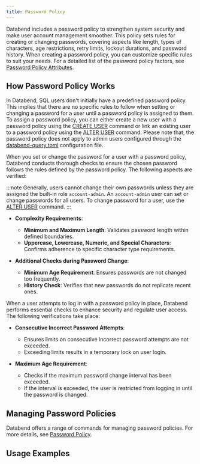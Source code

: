 ```yaml
---
title: Password Policy
---
```


Databend includes a password policy to strengthen system security and make user account management smoother. This policy sets rules for creating or changing passwords, covering aspects like length, types of characters, age restrictions, retry limits, lockout durations, and password history. When creating a password policy, you can customize specific rules to suit your needs. For a detailed list of the password policy factors, see [Password Policy Attributes](/sql/sql-commands/ddl/password-policy/create-password-policy#password-policy-attributes).

## How Password Policy Works

In Databend, SQL users don't initially have a predefined password policy. This implies that there are no specific rules to follow when setting or changing a password for a user until a password policy is assigned to them. To assign a password policy, you can either create a new user with a password policy using the [CREATE USER](/sql/sql-commands/ddl/user/user-create-user) command or link an existing user to a password policy using the [ALTER USER](/sql/sql-commands/ddl/user/user-alter-user) command. Please note that, the password policy does not apply to admin users configured through the [databend-query.toml](https://github.com/datafuselabs/databend/blob/main/scripts/distribution/configs/databend-query.toml) configuration file.

When you set or change the password for a user with a password policy, Databend conducts thorough checks to ensure the chosen password follows the rules defined by the password policy. The following aspects are verified:

:::note
Generally, users cannot change their own passwords unless they are assigned the built-in role `account-admin`. An `account-admin` user can set or change passwords for all users. To change password for a user, use the [ALTER USER](/sql/sql-commands/ddl/user/user-alter-user) command.
:::

- **Complexity Requirements**:
    - **Minimum and Maximum Length**: Validates password length within defined boundaries.
    - **Uppercase, Lowercase, Numeric, and Special Characters**: Confirms adherence to specific character type requirements.

- **Additional Checks during Password Change**:
    - **Minimum Age Requirement**: Ensures passwords are not changed too frequently.
    - **History Check**: Verifies that new passwords do not replicate recent ones.

When a user attempts to log in with a password policy in place, Databend performs essential checks to enhance security and regulate user access. The following verifications take place:

- **Consecutive Incorrect Password Attempts**:
    - Ensures limits on consecutive incorrect password attempts are not exceeded.
    - Exceeding limits results in a temporary lock on user login.

- **Maximum Age Requirement**:
    - Checks if the maximum password change interval has been exceeded.
    - If the interval is exceeded, the user is restricted from logging in until the password is changed.

## Managing Password Policies

Databend offers a range of commands for managing password policies. For more details, see [Password Policy](/sql/sql-commands/ddl/password-policy/).

## Usage Examples


